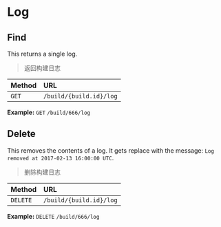 # Log

## Find

This returns a single log.

> 返回构建日志

| Method | URL                     |
| :----- | :---------------------- |
| `GET`  | `/build/{build.id}/log` |

**Example:** `GET` `/build/666/log`

## Delete

This removes the contents of a log. It gets replace with the message: `Log removed at 2017-02-13 16:00:00 UTC`.

> 删除构建日志

| Method    | URL                     |
| :-----    | :---------------------- |
| `DELETE`  | `/build/{build.id}/log` |

**Example:** `DELETE` `/build/666/log`
